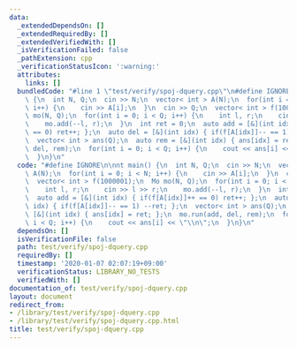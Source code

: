 ```yaml
---
data:
  _extendedDependsOn: []
  _extendedRequiredBy: []
  _extendedVerifiedWith: []
  _isVerificationFailed: false
  _pathExtension: cpp
  _verificationStatusIcon: ':warning:'
  attributes:
    links: []
  bundledCode: "#line 1 \"test/verify/spoj-dquery.cpp\"\n#define IGNORE\n\nnt main()\
    \ {\n  int N, Q;\n  cin >> N;\n  vector< int > A(N);\n  for(int i = 0; i < N;\
    \ i++) {\n    cin >> A[i];\n  }\n  cin >> Q;\n  vector< int > f(1000001);\n  Mo\
    \ mo(N, Q);\n  for(int i = 0; i < Q; i++) {\n    int l, r;\n    cin >> l >> r;\n\
    \    mo.add(--l, r);\n  }\n  int ret = 0;\n  auto add = [&](int idx) { if(f[A[idx]]++\
    \ == 0) ret++; };\n  auto del = [&](int idx) { if(f[A[idx]]-- == 1) --ret; };\n\
    \  vector< int > ans(Q);\n  auto rem = [&](int idx) { ans[idx] = ret; };\n  mo.run(add,\
    \ del, rem);\n  for(int i = 0; i < Q; i++) {\n    cout << ans[i] << \"\\n\";\n\
    \  }\n}\n"
  code: "#define IGNORE\n\nnt main() {\n  int N, Q;\n  cin >> N;\n  vector< int >\
    \ A(N);\n  for(int i = 0; i < N; i++) {\n    cin >> A[i];\n  }\n  cin >> Q;\n\
    \  vector< int > f(1000001);\n  Mo mo(N, Q);\n  for(int i = 0; i < Q; i++) {\n\
    \    int l, r;\n    cin >> l >> r;\n    mo.add(--l, r);\n  }\n  int ret = 0;\n\
    \  auto add = [&](int idx) { if(f[A[idx]]++ == 0) ret++; };\n  auto del = [&](int\
    \ idx) { if(f[A[idx]]-- == 1) --ret; };\n  vector< int > ans(Q);\n  auto rem =\
    \ [&](int idx) { ans[idx] = ret; };\n  mo.run(add, del, rem);\n  for(int i = 0;\
    \ i < Q; i++) {\n    cout << ans[i] << \"\\n\";\n  }\n}\n"
  dependsOn: []
  isVerificationFile: false
  path: test/verify/spoj-dquery.cpp
  requiredBy: []
  timestamp: '2020-01-07 02:07:19+09:00'
  verificationStatus: LIBRARY_NO_TESTS
  verifiedWith: []
documentation_of: test/verify/spoj-dquery.cpp
layout: document
redirect_from:
- /library/test/verify/spoj-dquery.cpp
- /library/test/verify/spoj-dquery.cpp.html
title: test/verify/spoj-dquery.cpp
---
```

